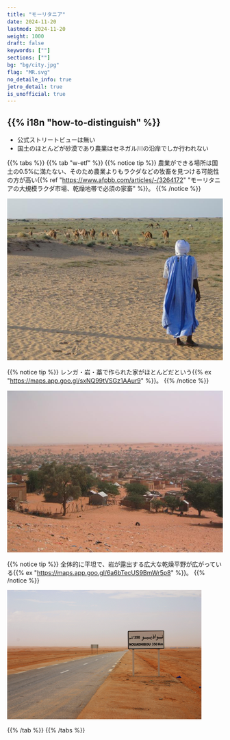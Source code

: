 ```yaml
---
title: "モーリタニア"
date: 2024-11-20
lastmod: 2024-11-20
weight: 1000
draft: false
keywords: [""]
sections: [""]
bg: "bg/city.jpg"
flag: "MR.svg"
no_detaile_info: true
jetro_detail: true
is_unofficial: true
---
```


<div class="main-desciption country-description">
    <h2 class="section-title">{{% i18n "how-to-distinguish" %}}</h2>
    <ul class="rule-list">
        <li class="no-evidence">公式ストリートビューは無い</li>
        <li>国土のほとんどが砂漠であり農業はセネガル川の沿岸でしか行われない</li>
    </ul>
</div>

{{% tabs %}}
{{% tab "w-etf" %}}
{{% notice tip %}}
農業ができる場所は国土の0.5%に満たない、そのため農業よりもラクダなどの牧畜を見つける可能性の方が高い{{% ref "https://www.afpbb.com/articles/-/3264172" "モーリタニアの大規模ラクダ市場、乾燥地帯で必須の家畜" %}}。
{{% /notice %}}
<div class="googlemap-if no-margin">
<img src="desert_camels_arab_mauritania.jpg">
</div>

{{% notice tip %}}
レンガ・岩・藁で作られた家がほとんどだという{{% ex "https://maps.app.goo.gl/sxNQ99tVSGz1AAur9" %}}。
{{% /notice %}}
<div class="googlemap-if no-margin">
<img src="boutilimitsable.jpg">
</div>



{{% notice tip %}}
全体的に平坦で、岩が露出する広大な乾燥平野が広がっている{{% ex "https://maps.app.goo.gl/6a6bTecUS9BmWr5p8" %}}。
{{% /notice %}}
<div class="googlemap-if no-margin">
<img src="coastal_transsaharan_highway_in.jpg" width="90%">
</div>

{{% /tab %}}
{{% /tabs %}}
